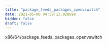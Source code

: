 ```yaml
---
title: "package_feeds_packages_openvswitch"
date: 2021-05-06 04:58:13.028698
hidden: false
draft: false
---
```


x86/64/package_feeds_packages_openvswitch

